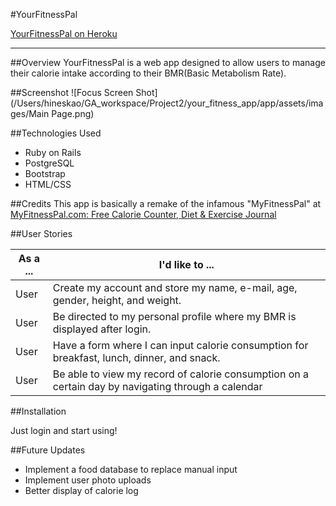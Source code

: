 #YourFitnessPal

[YourFitnessPal on Heroku](https://fast-plains-62115.herokuapp.com)

---
##Overview
YourFitnessPal is a web app designed to allow users to manage their calorie intake according to their BMR(Basic Metabolism Rate).

##Screenshot
![Focus Screen Shot](/Users/hineskao/GA_workspace/Project2/your_fitness_app/app/assets/images/Main Page.png)


##Technologies Used
- Ruby on Rails
- PostgreSQL
- Bootstrap
- HTML/CSS

##Credits
This app is basically a remake of the infamous "MyFitnessPal" at [MyFitnessPal.com: Free Calorie Counter, Diet & Exercise Journal](http://www.myfitnesspal.com/)

##User Stories

| As a ... | I'd like to ... |
| ---------|-----------------|
|User|Create my account and store my name, e-mail, age, gender, height, and weight.|
|User|Be directed to my personal profile where my BMR is displayed after login.|
|User|Have a form where I can input calorie consumption for breakfast, lunch, dinner, and snack.|
|User|Be able to view my record of calorie consumption on a certain day by navigating through a calendar|

##Installation

Just login and start using!


##Future Updates

- Implement a food database to replace manual input
- Implement user photo uploads
- Better display of calorie log
